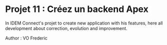 # Projet 11 : Créez un backend Apex

In IDEM Connect's projet to create new application with his features, here all development about correction, evolution and improvement.

Author : VO Frederic
